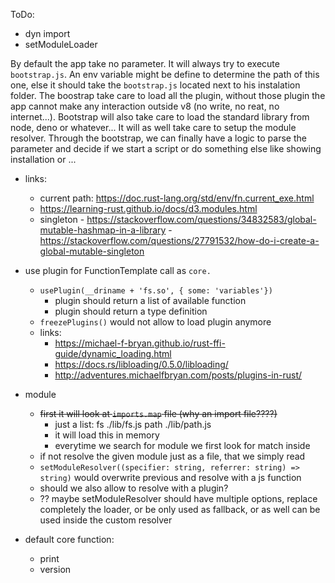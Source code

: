 ToDo:

- dyn import
- setModuleLoader


By default the app take no parameter. It will always try to execute `bootstrap.js`. An env variable might be define to determine the path of this one, else it should take the `bootstrap.js` located next to his instalation folder. The boostrap take care to load all the plugin, without those plugin the app cannot make any interaction outside v8 (no write, no reat, no internet...). Bootstrap will also take care to load the standard library from node, deno or whatever... It will as well take care to setup the module resolver. Through the bootstrap, we can finally have a logic to parse the parameter and decide if we start a script or do something else like showing installation or ...

- links:
  - current path: https://doc.rust-lang.org/std/env/fn.current_exe.html
  - https://learning-rust.github.io/docs/d3.modules.html
  - singleton
        - https://stackoverflow.com/questions/34832583/global-mutable-hashmap-in-a-library
        - https://stackoverflow.com/questions/27791532/how-do-i-create-a-global-mutable-singleton

- use plugin for FunctionTemplate call as `core.`
    - `usePlugin(__driname + 'fs.so', { some: 'variables'})`
        - plugin should return a list of available function
        - plugin should return a type definition
    - `freezePlugins()` would not allow to load plugin anymore
    - links:
        - https://michael-f-bryan.github.io/rust-ffi-guide/dynamic_loading.html
        - https://docs.rs/libloading/0.5.0/libloading/
        - http://adventures.michaelfbryan.com/posts/plugins-in-rust/

- module
    - ~~first it will look at `imports.map` file (why an import file????)~~
        - just a list:
            fs  ./lib/fs.js
            path    ./lib/path.js
        - it will load this in memory
        - everytime we search for module we first look for match inside
    - if not resolve the given module just as a file, that we simply read
    - `setModuleResolver((specifier: string, referrer: string) => string)` would overwrite previous and resolve with a js function
    - should we also allow to resolve with a plugin?
    - ?? maybe setModuleResolver should have multiple options, replace completely the loader, or be only used as fallback, or as well can be used inside the custom resolver

- default core function:
    - print
    - version
